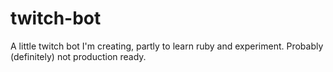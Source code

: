 # twitch-bot
A little twitch bot I'm creating, partly to learn ruby and experiment. Probably (definitely) not production ready.
